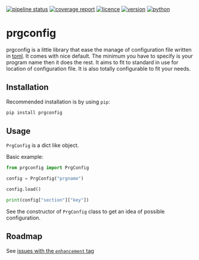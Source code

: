 [![pipeline status](https://gitlab.com/remytms/prgconfig/badges/master/pipeline.svg)](https://gitlab.com/remytms/prgconfig/pipelines)
[![coverage report](https://gitlab.com/remytms/prgconfig/badges/master/coverage.svg)](https://gitlab.com/remytms/prgconfig/pipelines)
[![licence](https://img.shields.io/pypi/l/prgconfig.svg)](https://www.gnu.org/licenses/gpl.html)
[![version](https://img.shields.io/pypi/v/prgconfig.svg)](https://pypi.org/project/prgconfig)
[![python](https://img.shields.io/pypi/pyversions/prgconfig.svg)](https://pypi.org/project/prgconfig)

prgconfig
=========

prgconfig is a little library that ease the manage of configuration
file written in [toml](https://toml.io). It comes with nice default. The
minimum you have to specify is your program name then it does the rest.
It aims to fit to standard in use for location of configuration file. It
is also totally configurable to fit your needs.


Installation
------------

Recommended installation is by using `pip`:

```sh
pip install prgconfig
```


Usage
-----

`PrgConfig` is a dict like object.

Basic example:

```python
from prgconfig import PrgConfig

config = PrgConfig("prgname")

config.load()

print(config["section"]["key"])
```

See the constructor of `PrgConfig` class to get an idea of possible
configuration.


Roadmap
-------

See [issues with the `enhancement` tag](https://gitlab.com/remytms/prgconfig/-/issues?scope=all&utf8=%E2%9C%93&state=opened&label_name[]=enhancement)
